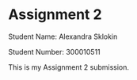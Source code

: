 # Assignment 2

Student Name: Alexandra Sklokin

Student Number: 300010511

This is my Assignment 2 submission.